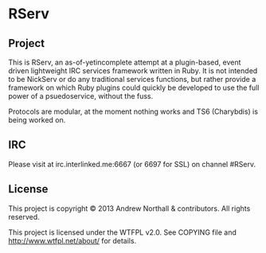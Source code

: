 RServ
=====

Project
-------
This is RServ, an as-of-yetincomplete attempt at a plugin-based, event driven lightweight IRC services framework written in Ruby. It is not intended to be NickServ or do any traditional services functions, but rather provide a framework on which Ruby plugins could quickly be developed to use the full power of a psuedoservice, without the fuss.

Protocols are modular, at the moment nothing works and TS6 (Charybdis) is being worked on.

IRC
---
Please visit at irc.interlinked.me:6667 (or 6697 for SSL) on channel #RServ.

License
-------
This project is copyright © 2013 Andrew Northall & contributors. All rights reserved.

This project is licensed under the WTFPL v2.0. See COPYING file and http://www.wtfpl.net/about/ for details.

